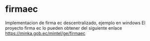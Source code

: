 # firmaec
Implementacion de firma ec descentralizado, ejemplo en windows
El proyecto firma ec lo pueden obtener del siguiente enlace
https://minka.gob.ec/mintel/ge/firmaec
